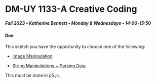 # DM-UY 1133-A Creative Coding
##### Fall 2023 • Katherine Bennett • Monday & Wednesdays • 14:00-15:50

####  Due 


This sketch you have the opportunity to choose one of the following:


* [Image Manipulation](Image_Text_Sketch.md)

* [String Manipulations + Parsing Data](StringManipulation.md)

This must be done in p5.js.

